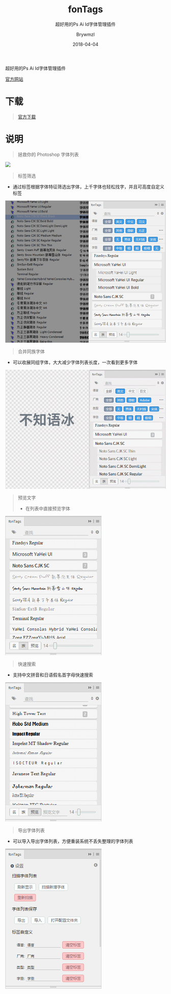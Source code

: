 ﻿---
layout:     post
title:      fonTags
subtitle:   超好用的Ps Ai Id字体管理插件
date:       2018-04-04
author:     Brywmzl
header-img: img/fonTags/bg.jpg
catalog: true
tags: [Ps插件,Ai插件,Id插件]
---
超好用的Ps Ai Id字体管理插件

<!--more-->

[官方网站](http://nullice.com/fontags)

# 下载
> [官方下载](http://nullice.com/fontags)

# 说明
> 拯救你的 Photoshop 字体列表

![](http://7d9pbx.com1.z0.glb.clouddn.com/fontags_ps_fonTags.png)  
> 标签筛选
* 通过标签根据字体特征筛选出字体，上千字体也轻松找字，并且可高度自定义标签

![](https://github.com/Brywmzl/Brywmzl.github.io/raw/master/img/fonTags/fontags_ps_fonTags.png)  
> 合并同族字体
* 可以收展同组字体，大大减少字体列表长度，一次看到更多字体

![](https://github.com/Brywmzl/Brywmzl.github.io/raw/master/img/fonTags/fontags_pick_tag.gif)  
> 预览文字
>- 在列表中直接预览字体

![](https://github.com/Brywmzl/Brywmzl.github.io/raw/master/img/fonTags/fontags_合并组2.gif)  
> 快速搜索
* 支持中文拼音和日语假名首字母快速搜索

![](https://github.com/Brywmzl/Brywmzl.github.io/raw/master/img/fonTags/fontags_字体预览.gif)  
> 导出字体列表
* 可以导入导出字体列表，方便重装系统不丢失整理的字体列表

![](https://github.com/Brywmzl/Brywmzl.github.io/raw/master/img/fonTags/fontags_导出字体列表_lim[quick].png)  